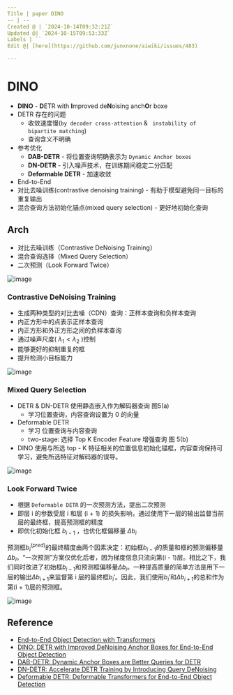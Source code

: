 ```yaml
---
Title | paper DINO
-- | --
Created @ | `2024-10-14T09:32:21Z`
Updated @| `2024-10-15T09:53:33Z`
Labels | ``
Edit @| [here](https://github.com/junxnone/aiwiki/issues/483)

---
```

# DINO
- **DINO** - **D**ETR with **I**mproved de**N**oising anch**O**r boxe
- DETR 存在的问题
  - 收敛速度慢(`by decoder cross-attention` & ` instability of bipartite matching`)
  - 查询含义不明确
- 参考优化
  - **DAB-DETR** - 将位置查询明确表示为 `Dynamic Anchor boxes` 
  - **DN-DETR** - 引入噪声技术，在训练期间稳定二分匹配
  - **Deformable DETR** - 加速收敛
- End-to-End
- 对比去噪训练(contrastive denoising training) - 有助于模型避免同一目标的重复输出
- 混合查询方法初始化锚点(mixed query selection) - 更好地初始化查询


## Arch
- 对比去噪训练（Contrastive DeNoising Training）
- 混合查询选择（Mixed Query Selection）
- 二次预测（Look Forward Twice）


![image](https://github.com/user-attachments/assets/8c817099-5c6d-479c-8c5c-593cb6385fb9)

### Contrastive DeNoising Training
- 生成两种类型的对比去噪（CDN）查询：正样本查询和负样本查询
- 内正方形中的点表示正样本查询
- 内正方形和外正方形之间的负样本查询
- 通过噪声尺度( $\lambda_{1} < \lambda_{2}$ )控制
- 能够更好的抑制重复的框
- 提升检测小目标能力

![image](https://github.com/user-attachments/assets/57ce6d2e-d0c9-406b-befd-f13b0f7ae5c8)


### Mixed Query Selection
- DETR & DN-DETR 使用静态嵌入作为解码器查询 图5(a)
  - 学习位置查询，内容查询设置为 0 的向量
- Deformable DETR 
  - 学习 位置查询与内容查询
  - two-stage: 选择 Top K Encoder Feature 增强查询 图 5(b)
- DINO 使用与所选 top - K 特征相关的位置信息初始化锚框，内容查询保持可学习，避免所选特征对解码器的误导。

![image](https://github.com/user-attachments/assets/2730b1ea-c091-4077-803e-757c3a58d7a5)


### Look Forward Twice
- 根据 `Deformable DETR` 的一次预测方法，提出二次预测
- 即层 i 的参数受层 i 和层 (i + 1) 的损失影响，通过使用下一层的输出监督当前层的最终框，提高预测框的精度
- 即优化初始化框 $b_{i - 1}$ ，也优化框偏移量 $\Delta b_{i}$

预测框$b_{i}^{(pred)}$的最终精度由两个因素决定：初始框$b_{i - 1}$的质量和框的预测偏移量$\Delta b_{i}$。“一次预测”方案仅优化后者，因为梯度信息只流向第(i - 1)层。相比之下，我们同时改进了初始框$b_{i - 1}$和预测框偏移量$\Delta b_{i}$。一种提高质量的简单方法是用下一层的输出$\Delta b_{i + 1}$来监督第 i 层的最终框$b_{i}'$。因此，我们使用$b_{i}'$和$\Delta b_{i + 1}$的总和作为第(i + 1)层的预测框。

![image](https://github.com/user-attachments/assets/da6ee827-a429-4347-8142-fb9853de36bd)




## Reference
- [End-to-End Object Detection with Transformers](https://arxiv.org/abs/2005.12872)
- [DINO: DETR with Improved DeNoising Anchor Boxes for End-to-End Object Detection](https://arxiv.org/abs/2203.03605)
- [DAB-DETR: Dynamic Anchor Boxes are Better Queries for DETR](https://arxiv.org/abs/2201.12329)
- [DN-DETR: Accelerate DETR Training by Introducing Query DeNoising](https://arxiv.org/abs/2203.01305)
- [Deformable DETR: Deformable Transformers for End-to-End Object Detection](https://arxiv.org/abs/2010.04159)
